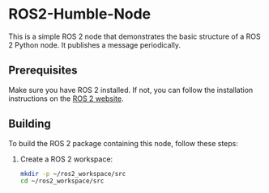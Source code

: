 # ROS2-Humble-Node

This is a simple ROS 2 node that demonstrates the basic structure of a ROS 2 Python node. It publishes a message periodically.

## Prerequisites

Make sure you have ROS 2 installed. If not, you can follow the installation instructions on the [ROS 2 website](https://index.ros.org/doc/ros2/Installation/).

## Building

To build the ROS 2 package containing this node, follow these steps:

1. Create a ROS 2 workspace:

   ```bash
   mkdir -p ~/ros2_workspace/src
   cd ~/ros2_workspace/src

